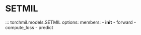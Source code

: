 # SETMIL

::: torchmil.models.SETMIL
    options:
        members:
            - __init__
            - forward
            - compute_loss
            - predict